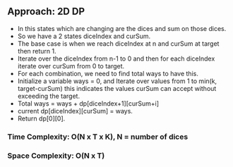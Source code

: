 ## Approach: 2D DP
* In this states which are changing are the dices and sum on those dices.
* So we have a 2 states diceIndex and curSum.
* The base case is when we reach diceIndex at n and curSum at target then return 1.
* Iterate over the diceIndex from n-1 to 0 and then for each diceIndex iterate over curSum from 0 to target.
* For each combination, we need to find total ways to have this.
* Initialize a variable ways = 0, and Iterate over values from 1 to min(k, target-curSum) this indicates the values curSum can accept without exceeding the target.
* Total ways = ways + dp[diceIndex+1][curSum+i]
* current dp[diceIndex][curSum] = ways.
* Return dp[0][0].
​
### Time Complexity: O(N x T x K), N = number of dices
### Space Complexity: O(N x T)